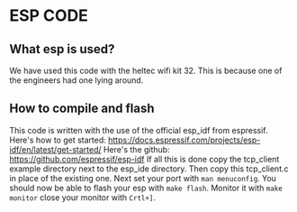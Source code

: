 # ESP CODE
## What esp is used?
We have used this code with the heltec wifi kit 32. This is because one of the engineers had one lying around. 
## How to compile and flash
This code is written with the use of the official esp_idf from espressif. 
Here's how to get started: https://docs.espressif.com/projects/esp-idf/en/latest/get-started/ 
Here's the github: https://github.com/espressif/esp-idf 
If all this is done copy the tcp_client example directory next to the esp_ide directory. Then copy this tcp_client.c in place of the existing one. Next set your port with `man menuconfig`. You should now be able to flash your esp with `make flash`. Monitor it with `make monitor` close your monitor with `Crtl+]`. 
